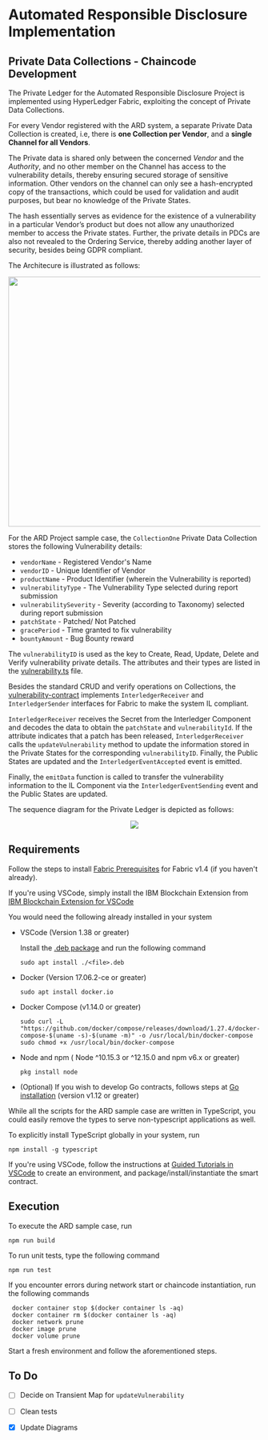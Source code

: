 # Automated Responsible Disclosure Implementation
## Private Data Collections - Chaincode Development 

The Private Ledger for the Automated Responsible Disclosure Project is implemented using HyperLedger Fabric, exploiting the concept of Private Data Collections. 

For every Vendor registered with the ARD system, a separate Private Data Collection is created, i.e, there is **one Collection per Vendor**, and a **single Channel for all Vendors**. 

The Private data is shared only between the concerned *Vendor* and the *Authority*, and no other member on the Channel has access to the vulnerability details, thereby ensuring secured storage of sensitive information. Other vendors on the channel can only see a hash-encrypted copy of the transactions, which could be used for validation and audit purposes, but bear no knowledge of the Private States. 

The hash essentially serves as evidence for the existence of a vulnerability in a particular Vendor’s product but does not allow any unauthorized member to access the Private states. Further, the private details in PDCs are also not revealed to the Ordering Service, thereby adding another layer of security, besides being GDPR compliant.

The Architecure is illustrated as follows:


<p align="center">
  <img height = "500" width="800" src="images/high-level-arch-private.png">
</p>



For the ARD Project sample case, the `CollectionOne` Private Data Collection stores the following Vulnerability details:

* `vendorName` - Registered Vendor's Name
* `vendorID` - Unique Identifier of Vendor
* `productName` - Product Identifier (wherein the Vulnerability is reported)
* `vulnerabilityType` - The Vulnerability Type selected during report submission
* `vulnerabilitySeverity` - Severity (according to Taxonomy) selected during report submission
* `patchState` - Patched/ Not Patched
* `gracePeriod` - Time granted to fix vulnerability
* `bountyAmount` - Bug Bounty reward

The `vulnerabilityID` is used as the key to Create, Read, Update, Delete and Verify vulnerability private details. The attributes and their types are listed in the [vulnerability.ts](src/vulnerability.ts) file.


Besides the standard CRUD and verify operations on Collections, the [vulnerability-contract](src/vulnerability-contract.ts) implements `InterledgerReceiver` and `InterledgerSender` interfaces for Fabric to make the system IL compliant. 


`InterledgerReceiver` receives the Secret from the Interledger Component and decodes the data to obtain the `patchState` and `vulnerabilityId`. If the attribute indicates that a patch has been released, `InterledgerReceiver` calls the `updateVulnerability` method to update the information stored in the Private States for the corresponding `vulnerabilityID`. Finally, the Public States are updated and the `InterledgerEventAccepted` event is emitted. 

Finally, the `emitData` function is called to transfer the vulnerability information to the IL Component via the `InterledgerEventSending` event and the Public States are updated. 


The sequence diagram for the Private Ledger is depicted as follows:

<p align="center">
  <img src="images/vul-chaincode-seq-digram.png">
</p>


## Requirements

Follow the steps to install [Fabric Prerequisites](https://hyperledger-fabric.readthedocs.io/en/release-1.4/getting_started.html) for Fabric v1.4 (if you haven't already).

If you're using VSCode, simply install the IBM Blockchain Extension from [IBM Blockchain Extension for VSCode](https://github.com/IBM-Blockchain/blockchain-vscode-extension/blob/master/README.md) 

You would need the following already installed in your system

* VSCode (Version 1.38 or greater)

	Install the [.deb package](https://code.visualstudio.com/download) and run the following command
	```
	sudo apt install ./<file>.deb
	```

* Docker (Version 17.06.2-ce or greater)
	```	
	sudo apt install docker.io
	```

* Docker Compose (v1.14.0 or greater)
	```	
	sudo curl -L "https://github.com/docker/compose/releases/download/1.27.4/docker-compose-$(uname -s)-$(uname -m)" -o /usr/local/bin/docker-compose
	sudo chmod +x /usr/local/bin/docker-compose
	```

* Node and npm ( Node ^10.15.3 or ^12.15.0 and npm v6.x or greater)
	```
	pkg install node
	```

* (Optional) If you wish to develop Go contracts, follows steps at [Go installation](https://golang.org/dl/) (version v1.12 or greater)


While all the scripts for the ARD sample case are written in TypeScript, you could easily remove the types to serve non-typescript applications as well. 

To explicitly install TypeScript globally in your system, run
```
npm install -g typescript
```

If you're using VSCode, follow the instructions at [Guided Tutorials in VSCode](https://cloud.ibm.com/docs/blockchain-sw-213?topic=blockchain-sw-213-develop-vscode#develop-vscode-guided-tutorials) to create an environment, and package/install/instantiate the smart contract.


## Execution

To execute the ARD sample case, run

```
npm run build
```

To run unit tests, type the following command

```
npm run test
```

If you encounter errors during network start or chaincode instantiation, run the following commands

```
 docker container stop $(docker container ls -aq) 
 docker container rm $(docker container ls -aq) 
 docker network prune 
 docker image prune 
 docker volume prune 
```
Start a fresh environment and follow the aforementioned steps.


## To Do

- [ ] Decide on Transient Map for `updateVulnerability`
- [ ] Clean tests
- [x] Update Diagrams



